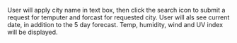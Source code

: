 User will apply city name in text box, then click the search icon to submit a request for temputer and forcast for requested city. User will als see current date, in addition to the 5 day forecast. Temp, humidity, wind and UV index will be displayed. 